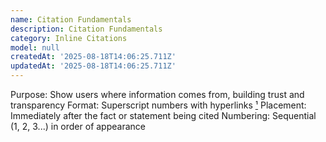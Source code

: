 ```yaml
---
name: Citation Fundamentals
description: Citation Fundamentals
category: Inline Citations
model: null
createdAt: '2025-08-18T14:06:25.711Z'
updatedAt: '2025-08-18T14:06:25.711Z'
---
```

Purpose: Show users where information comes from, building trust and transparency
Format: Superscript numbers with hyperlinks [¹](URL)
Placement: Immediately after the fact or statement being cited
Numbering: Sequential (1, 2, 3...) in order of appearance
